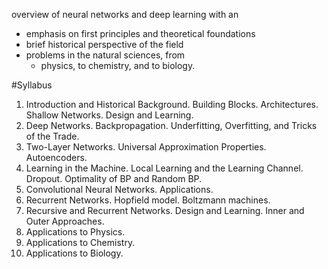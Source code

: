 overview of neural networks and deep learning with an
  * emphasis on first principles and theoretical foundations
  * brief historical perspective of the field
  * problems in the natural sciences, from 
    * physics, to chemistry, and to biology.

#Syllabus

1. Introduction and Historical Background. Building Blocks. Architectures.
   Shallow Networks. Design and Learning.
2. Deep Networks. Backpropagation. Underfitting, Overfitting, and Tricks of the
   Trade.
3. Two-Layer Networks. Universal Approximation Properties. Autoencoders.
4. Learning in the Machine. Local Learning and the Learning Channel. Dropout.
   Optimality of BP and Random BP.
5. Convolutional Neural Networks. Applications.
6. Recurrent Networks. Hopfield model. Boltzmann machines.
7. Recursive and Recurrent Networks. Design and Learning. Inner and Outer
   Approaches.
8. Applications to Physics.
9. Applications to Chemistry.
10. Applications to Biology.  
